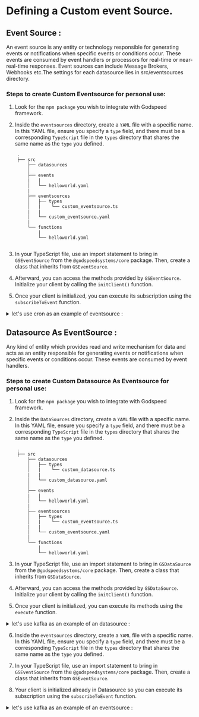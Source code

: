 # Defining a Custom event Source.

## Event Source :

An event source is any entity or technology responsible for generating events or notifications when specific events or conditions occur. These events are consumed by event handlers or processors for real-time or near-real-time responses. Event sources can include Message Brokers, Webhooks etc.The settings for each datasource lies in src/eventsources directory.

### Steps to create Custom **Eventsource** for personal use:

1. Look for the `npm package` you wish to integrate with  Godspeed framework.

2. Inside the `eventsources` directory, create a `YAML` file with a specific name. In this YAML file, ensure you specify a `type` field, and there must be a corresponding `TypeScript` file in the `types` directory that shares the same name as the `type` you defined.

```
    .
    ├── src
        ├── datasources
        │
        ├── events
        |   |
        │   └── helloworld.yaml
        |
        ├── eventsources
        │   ├── types
        │   |    └── custom_eventsource.ts
        |   |
        │   └── custom_eventsource.yaml
        |
        └── functions
            |
            └── helloworld.yaml


```

3. In your TypeScript file, use an import statement to bring in `GSEventSource` from the `@godspeedsystems/core` package. Then, create a class that inherits from `GSEventSource`.

4. Afterward, you can access the methods provided by `GSEventSource`. Initialize your client by calling the `initClient()` function.

5. Once your client is initialized, you can execute its subscription using the `subscribeToEvent` function.

<details>
  <summary>let's use cron as an example of eventsource :</summary>

#### Project structure

```bash
    .
    ├── src
        ├── datasources
        │
        ├── events
        |   |
        │   └── every_minute_task.yaml
        |   
        ├── eventsources
        |   |
        │   ├── types
        |   |    |
        │   |    └── cron.ts
        |   |
        │   └── cron.yaml
        |
        └── functions
            |
            └── every_minute.yaml
```

#### cron config ( src/eventsources/cron.yaml )
```yaml
type: cron
```

#### initializing client and execution ( src/eventsources/types/cron.ts ) :

```javascript
import {GSEventSource, GSCloudEvent,PlainObject, GSStatus, GSActor } from "@godspeedsystems/core";
import cron from "node-cron";

export default class EventSource extends GSEventSource {
protected initClient(): Promise<PlainObject> {
    return Promise.resolve(cron);
}
subscribeToEvent(
    eventKey: string,
    eventConfig: PlainObject,
    processEvent: (
    event: GSCloudEvent,
    eventConfig: PlainObject
    ) => Promise<GSStatus>
): Promise<void> {
    let [,schedule, timezone] = eventKey.split(".");
    let client = this.client;
    if (client) {
    try {
      client.schedule(
          schedule,
          async () => {
            const event = new GSCloudEvent(
              "id",
              eventKey,
              new Date(),
              "cron",
              "1.0",
              {},
              "cron",
              new GSActor("user"),
              {}
            );
            await processEvent(event, eventConfig);
            return Promise.resolve()
          },
          {
            timezone,
          }
        );
      } catch (err) {
        console.error(err);
        throw err;
      }
    }
    return Promise.resolve(); 
  }
};
```



#### cron event  ( src/events/every_minute_task.yaml )

```yaml
# event for Shedule a task for evrey minute.

cron.* * * * *.Asia/Kolkata:
  fn: every_minute

```
For  cron expressions   `https://crontab.cronhub.io/`

#### cron workflow to schedule ( src/functions/every_minute.yaml )


```yaml
summary: this workflow will be running every minute
tasks:
  - id: print
    description: print for every minute
    fn: com.gs.return
    args:
      data: HELLO from CRON
```

</details>


## Datasource As EventSource :

Any kind of entity which provides read and write mechanism for data and acts as an entity responsible for generating events or notifications when specific events or conditions occur. These events are consumed by event handlers.



### Steps to create Custom **Datasource As Eventsource** for personal use:

1. Look for the `npm package` you wish to integrate with  Godspeed framework.

2. Inside the `DataSources` directory, create a `YAML` file with a specific name. In this YAML file, ensure you specify a `type` field, and there must be a corresponding `TypeScript` file in the `types` directory that shares the same name as the `type` you defined.

```
    .
    ├── src
        ├── datasources
        │   ├── types
        │   |    └── custom_datasource.ts
        |   |
        │   └── custom_datasource.yaml
        │
        ├── events
        |   |
        │   └── helloworld.yaml
        |
        ├── eventsources
        │   ├── types
        │   |    └── custom_eventsource.ts
        |   |
        │   └── custom_eventsource.yaml
        |
        └── functions
            |
            └── helloworld.yaml
```

3. In your TypeScript file, use an import statement to bring in `GSDataSource` from the `@godspeedsystems/core` package. Then, create a class that inherits from `GSDataSource`.

4. Afterward, you can access the methods provided by `GSDataSource`. Initialize your client by calling the `initClient()` function.

5. Once your client is initialized, you can execute its methods using the `execute` function.

<details>
  <summary>let's use kafka as an example of an datasource :</summary>

#### Project structure

```bash
    .
    ├── src
        ├── datasources
        │   ├── types
        │   |    └── kafka.ts
        |   |
        │   └── kafka.yaml
        │
        ├── events
        |   |
        │   ├── kafka_publish_event.yaml
        |   |
        |   └── kafka_consumer_event.yaml

        ├── eventsources
        │   ├── types
        │   |    └── kafka.ts
        |   |
        │   └── kafka.yaml
        |
        └── functions
            |
            ├── kafka-publish.yaml
            |
            └── kafka-consume.yaml
```

#### kafka config ( src/datasources/kafka.yaml )
```yaml
type: Kafka
clientId: "kafka_proj"
brokers: ["kafka:9092"]
```

#### initializing client and execution ( src/datasources/types/Kafka.ts ) :

```javascript
import { GSContext, GSDataSource, PlainObject } from "@godspeedsystems/core";
import { Kafka } from "kafkajs";

export default class DataSource extends GSDataSource {
  protected async initClient(): Promise<PlainObject> {
    const kafka = new Kafka({
      clientId: this.config.clientId,
      brokers: this.config.brokers,
    });

    return kafka;
  }

  async execute(ctx: GSContext, args: PlainObject): Promise<any> {
    try {
      const {
        topic,
        message,
        meta: { fnNameInWorkflow },
      } = args;
      let method = fnNameInWorkflow.split(".")[2];
      if (this.client) {
        if (method === "producer") {
          const producer = this.client.producer();
          await producer.connect();
          let result = await producer.send({
            topic: topic,
            messages: [{ value: message }],
          });
          return result;
        } else {
          return "Invalid method";
        }
      }
    } catch (error) {
      throw error;
    }
  }
}

```



#### Example Event ( src/events/kafka_publish_event.yaml ) :
```yaml
'http.post./kafka-pub':
  fn: kafka-publish
  body:
    content:
      application/json:
        schema:
          type: object
          properties:
            message:
              type: string
          required: ['message']
  responses:
    200:
      content:
        application/json:
          schema:
            type: object
            properties:
              name:
                type: string

```

#### Function Example ( src/functions/kafka-publish.yaml ) :


```yaml
id: kafka-publish
summary: kafka publish message
tasks:
    - id: publish
      fn: datasource.kafka.producer
      args:
        topic: "publish-producer1"
        message: <% inputs.body.message%>

```
</details>


6. Inside the `eventsources` directory, create a `YAML` file with a specific name. In this YAML file, ensure you specify a `type` field, and there must be a corresponding `TypeScript` file in the `types` directory that shares the same name as the `type` you defined.

7. In your TypeScript file, use an import statement to bring in `GSEventSource` from the `@godspeedsystems/core` package. Then, create a class that inherits from `GSEventSource`.

8. Your client is initialized already in Datasource so you can execute its subscription using the `subscribeToEvent` function.

<details>
  <summary>let's use kafka as an example of an eventsource :</summary>

#### Project structure

```bash
    .
    ├── src
        ├── datasources
        │   ├── types
        │   |    └── kafka.ts
        |   |
        │   └── kafka.yaml
        │
        ├── events
        |   |
        │   ├── kafka_publish_event.yaml
        |   |
        |   └── kafka_consumer_event.yaml

        ├── eventsources
        │   ├── types
        │   |    └── kafka.ts
        |   |
        │   └── kafka.yaml
        |
        └── functions
            |
            ├── kafka-publish.yaml
            |
            └── kafka-consume.yaml
```


#### kafka config ( src/eventsources/kafka.yaml )
```yaml
type: kafka
groupId: "kafka_proj"
```

#### subscribeToEvent ( src/eventsources/types/Kafka.ts ) :

```javascript
import { GSCloudEvent, GSStatus, GSActor, GSDataSourceAsEventSource, PlainObject} from "@godspeedsystems/core";


export default class EventSource extends GSDataSourceAsEventSource {
  async subscribeToEvent(
    eventKey: string,
    eventConfig: PlainObject,
    processEvent: (
      event: GSCloudEvent,
      eventConfig: PlainObject
    ) => Promise<GSStatus>
  ): Promise<void> {
    const client = this.client;
    const ds = eventKey.split(".")[0];
    const groupId = eventKey.split(".")[2]
    const _topic = eventKey.split('.')[1];
    interface mesresp {
      topic: string;
      partition: number;
      message: any;
    }

    if (client) {
      const consumer = client.consumer({ groupId: groupId });
      await consumer.subscribe({
        topic: _topic,
        fromBeginning: true,
      });

      await consumer.run({
        eachMessage: async (messagePayload: mesresp) => {
          const { message } = messagePayload;
          let msgValue;
          let status;
          let data;
          try {
            msgValue = message?.value?.toString();
            data = {
              body: msgValue,
            };
            status = 200;
          } catch (ex) {
            status = 500;
            return new GSStatus(
              false,
              500,
              `Error in parsing kafka event data ${msgValue}`,
              ex
            );
          }
          const event = new GSCloudEvent(
            "id",
            `${ds}.${_topic}.${groupId}`,
            new Date(message.timestamp),
            "kafka",
            "1.0",
            data,
            "messagebus",
            new GSActor("user"),
            ""
          );
          const res = await processEvent(event, eventConfig);

          if (!res) {
            status = 500;
          } else {
            status = 200;
          }
          return res;
        },
      });
    }
  }
}
```

#### Example Event for consume ( src/events/kafka_consumer_event.yaml ) :

```yaml
kafka.publish-producer1.kafka_proj:
  id: kafka__consumer
  fn: kafka_consume
  body:
    description: The body of the query
    content:
      application/json:
        schema:
          type: string

```

#### Example workflow for consumer ( src/functions/kafka-consume.yaml ) :


```yaml
id: kafka-conumer
summary: consumer
tasks:
    - id: set_con
      fn: com.gs.return
      args: <% inputs %>

```


</details>
